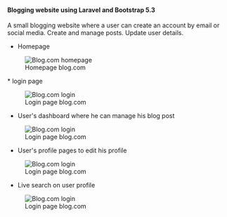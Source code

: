 #### Blogging website using Laravel and Bootstrap 5.3
A small blogging website where a user can create an account by email or social media. Create and manage posts. Update user details. 

* Homepage
<figure>
    <img src="https://github.com/Alimul-Mahfuz/blog.com/assets/74812296/6b51b52d-2def-43c2-b2ab-bb95ab5d5413" width:540 
         alt="Blog.com homepage">
    <figcaption>Homepage blog.com</figcaption>
</figure>
* login page
<figure>
    <img src="https://github.com/Alimul-Mahfuz/blog.com/assets/74812296/7927da4a-09d6-46d0-8132-0bc0414661d3" width:540
         alt="Blog.com login">
    <figcaption>Login page blog.com</figcaption>
</figure>

* User's dashboard where he can manage his blog post
<figure>
    <img src="https://github.com/Alimul-Mahfuz/blog.com/assets/74812296/609a2087-ea5e-408a-b87e-90e7e9c5589c" width:540
         alt="Blog.com login">
    <figcaption>Login page blog.com</figcaption>
</figure>

* User's profile pages to edit his profile
<figure>
    <img src="https://github.com/Alimul-Mahfuz/blog.com/assets/74812296/68b758c8-9831-4787-bd69-ea1d53d19e4c" width:540
         alt="Blog.com login">
    <figcaption>Login page blog.com</figcaption>
</figure>

* Live search on user profile
<figure>
    <img src="file:///home/amtushar/Pictures/Screenshots/Screenshot%20from%202023-08-17%2012-10-33.png" width:540
         alt="Blog.com login">
    <figcaption>Login page blog.com</figcaption>
</figure>




